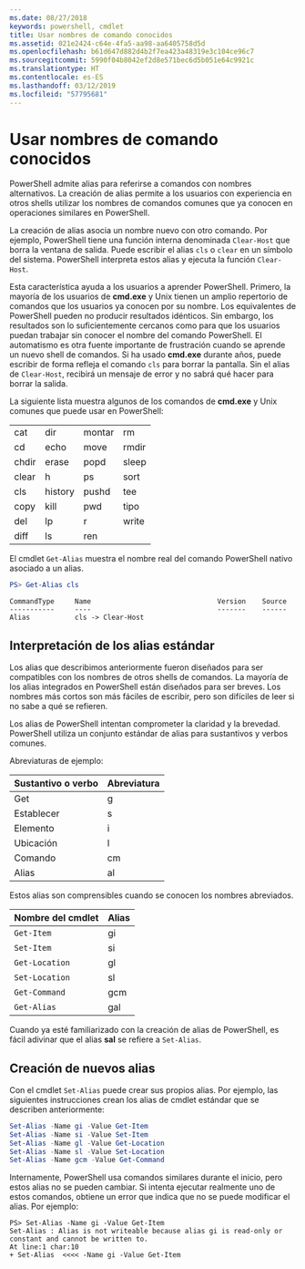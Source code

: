 ```yaml
---
ms.date: 08/27/2018
keywords: powershell, cmdlet
title: Usar nombres de comando conocidos
ms.assetid: 021e2424-c64e-4fa5-aa98-aa6405758d5d
ms.openlocfilehash: b61d647d882d4b2f7ea423a48319e3c104ce96c7
ms.sourcegitcommit: 5990f04b8042ef2d8e571bec6d5b051e64c9921c
ms.translationtype: HT
ms.contentlocale: es-ES
ms.lasthandoff: 03/12/2019
ms.locfileid: "57795681"
---
```

# <a name="using-familiar-command-names"></a>Usar nombres de comando conocidos

PowerShell admite alias para referirse a comandos con nombres alternativos. La creación de alias permite a los usuarios con experiencia en otros shells utilizar los nombres de comandos comunes que ya conocen en operaciones similares en PowerShell.

La creación de alias asocia un nombre nuevo con otro comando. Por ejemplo, PowerShell tiene una función interna denominada `Clear-Host` que borra la ventana de salida. Puede escribir el alias `cls` o `clear` en un símbolo del sistema. PowerShell interpreta estos alias y ejecuta la función `Clear-Host`.

Esta característica ayuda a los usuarios a aprender PowerShell. Primero, la mayoría de los usuarios de **cmd.exe** y Unix tienen un amplio repertorio de comandos que los usuarios ya conocen por su nombre. Los equivalentes de PowerShell pueden no producir resultados idénticos. Sin embargo, los resultados son lo suficientemente cercanos como para que los usuarios puedan trabajar sin conocer el nombre del comando PowerShell. El automatismo es otra fuente importante de frustración cuando se aprende un nuevo shell de comandos. Si ha usado **cmd.exe** durante años, puede escribir de forma refleja el comando `cls` para borrar la pantalla. Sin el alias de `Clear-Host`, recibirá un mensaje de error y no sabrá qué hacer para borrar la salida.

La siguiente lista muestra algunos de los comandos de **cmd.exe** y Unix comunes que puede usar en PowerShell:

|||||
|-|-|-|-|
|cat|dir|montar|rm|
|cd|echo|move|rmdir|
|chdir|erase|popd|sleep|
|clear|h|ps|sort|
|cls|history|pushd|tee|
|copy|kill|pwd|tipo|
|del|lp|r|write|
|diff|ls|ren||

El cmdlet `Get-Alias` muestra el nombre real del comando PowerShell nativo asociado a un alias.

```powershell
PS> Get-Alias cls
```

```Output
CommandType     Name                               Version    Source
-----------     ----                               -------    ------
Alias           cls -> Clear-Host
```

## <a name="interpreting-standard-aliases"></a>Interpretación de los alias estándar

Los alias que describimos anteriormente fueron diseñados para ser compatibles con los nombres de otros shells de comandos.
La mayoría de los alias integrados en PowerShell están diseñados para ser breves. Los nombres más cortos son más fáciles de escribir, pero son difíciles de leer si no sabe a qué se refieren.

Los alias de PowerShell intentan comprometer la claridad y la brevedad. PowerShell utiliza un conjunto estándar de alias para sustantivos y verbos comunes.

Abreviaturas de ejemplo:

| Sustantivo o verbo | Abreviatura |
|--------------|--------------|
| Get          | g            |
| Establecer          | s            |
| Elemento         | i            |
| Ubicación     | l            |
| Comando      | cm           |
| Alias        | al           |

Estos alias son comprensibles cuando se conocen los nombres abreviados.

| Nombre del cmdlet    | Alias |
|----------------|-------|
| `Get-Item`     | gi    |
| `Set-Item`     | si    |
| `Get-Location` | gl    |
| `Set-Location` | sl    |
| `Get-Command`  | gcm   |
| `Get-Alias`    | gal   |

Cuando ya esté familiarizado con la creación de alias de PowerShell, es fácil adivinar que el alias **sal** se refiere a `Set-Alias`.

## <a name="creating-new-aliases"></a>Creación de nuevos alias

Con el cmdlet `Set-Alias` puede crear sus propios alias. Por ejemplo, las siguientes instrucciones crean los alias de cmdlet estándar que se describen anteriormente:

```powershell
Set-Alias -Name gi -Value Get-Item
Set-Alias -Name si -Value Set-Item
Set-Alias -Name gl -Value Get-Location
Set-Alias -Name sl -Value Set-Location
Set-Alias -Name gcm -Value Get-Command
```

Internamente, PowerShell usa comandos similares durante el inicio, pero estos alias no se pueden cambiar.
Si intenta ejecutar realmente uno de estos comandos, obtiene un error que indica que no se puede modificar el alias. Por ejemplo:

```
PS> Set-Alias -Name gi -Value Get-Item
Set-Alias : Alias is not writeable because alias gi is read-only or constant and cannot be written to.
At line:1 char:10
+ Set-Alias  <<<< -Name gi -Value Get-Item
```
